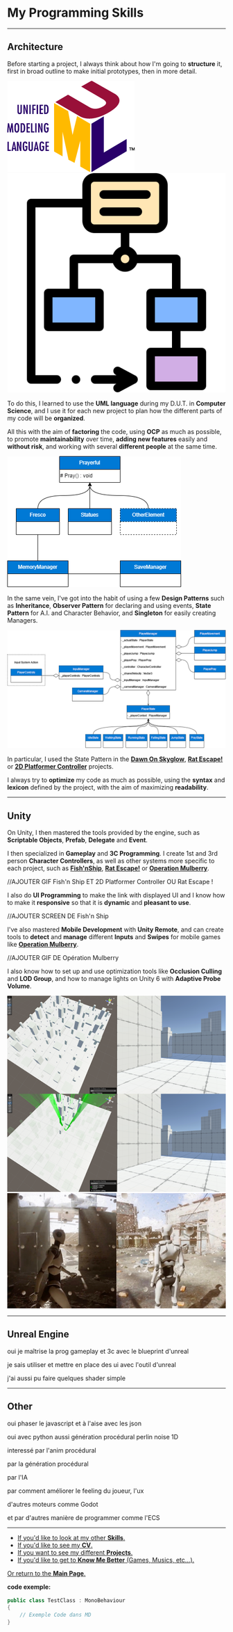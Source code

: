 
# My Programming Skills

***

## Architecture

Before starting a project, I always think about how I'm going to **structure** it, first in broad outline to make initial prototypes, then in more detail.

![UML Logo](./Documents/Pictures/UML_Logo.gif)
![UML Exemple](./Documents/Pictures/umlExemple.png)


To do this, I learned to use the **UML language** during my D.U.T. in **Computer Science**, and I use it for each new project to plan how the different parts of my code will be **organized**.

All this with the aim of **factoring** the code, using **OCP** as much as possible, to promote **maintainability** over time, **adding new features** easily and **without risk**, and working with several **different people** at the same time.

![UML Player2](Documents/Pictures/playerUml2.png)

In the same vein, I've got into the habit of using a few **Design Patterns** such as **Inheritance**, **Observer Pattern** for declaring and using events, **State Pattern** for A.I. and Character Behavior, and **Singleton** for easily creating Managers.

![UML Player](Documents/Pictures/playerUml.png)

In particular, I used the State Pattern in the [**Dawn On Skyglow**](./Projects/Dawn%20on%20Skyglow/DawnOnSkyglow.md), [**Rat Escape!**](Projects/Other%20Projects/Rat%20Escape%20!/RatEscape!.md) or [**2D Platformer Controller**](Projects/Other%20Projects/2D%20Platformer%20Controller/2dPlatformerController.md) projects.

I always try to **optimize** my code as much as possible, using the **syntax** and **lexicon** defined by the project, with the aim of maximizing **readability**.

***

## Unity

On Unity, I then mastered the tools provided by the engine, such as **Scriptable Objects**, **Prefab**, **Delegate** and **Event**.

I then specialized in **Gameplay** and **3C Programming**. I create 1st and 3rd person **Character Controllers**, as well as other systems more specific to each project, such as [**Fish'nShip**](Projects/Fish'n'Ship/Fish'n'Ship.md), [**Rat Escape!**](Projects/Other%20Projects/Rat%20Escape%20!/RatEscape!.md) or [**Operation Mulberry**](Projects/Op%C3%A9ration%20Mulberry/Op%C3%A9rationMulberry.md).

//AJOUTER GIF Fish'n Ship ET 2D Platformer Controller OU Rat Escape !

I also do **UI Programming** to make the link with displayed UI and I know how to make it **responsive** so that it is **dynamic** and **pleasant to use**.

//AJOUTER SCREEN DE Fish'n Ship

I've also mastered **Mobile Development** with **Unity Remote**, and can create tools to **detect** and **manage** different **Inputs** and **Swipes** for mobile games like [**Operation Mulberry**](Projects/Op%C3%A9ration%20Mulberry/Op%C3%A9rationMulberry.md).

//AJOUTER GIF DE Opération Mulberry

I also know how to set up and use optimization tools like **Occlusion Culling** and **LOD Group**, and how to manage lights on Unity 6 with **Adaptive Probe Volume**.

![Occlusion Culling](Documents/Pictures/OcclusionCulling.png)
![Adaptive Probe Volume](Documents/Pictures/APV.png)

***

## Unreal Engine

oui je maîtrise la prog gameplay et 3c avec le blueprint d'unreal

je sais utiliser et mettre en place des ui avec l'outil d'unreal

j'ai aussi pu faire quelques shader simple

***

## Other

oui phaser le javascript et à l'aise avec les json

oui avec python aussi génération procédural perlin noise 1D

interessé par l'anim procédural

par la génération procédural

par l'IA

par comment améliorer le feeling du joueur, l'ux

d'autres moteurs comme Godot

et par d'autres manière de programmer comme l'ECS

***

- [If you'd like to look at my other **Skills**.](Skills/MySkills.md)
- [If you'd like to see my **CV**.](Documents/AussantMarin(cvTemp).pdf)
- [If you want to see my different **Projects**.](Projects/MyProjects.md)
- [If you'd like to get to **Know Me Better** (Games, Musics, etc...).](WhatILike/WhatILike.md)

[Or return to the **Main Page**.](README.md)

**code exemple:**
```C#
public class TestClass : MonoBehaviour
{
    // Exemple Code dans MD
}
```    

